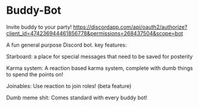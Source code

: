 # Buddy-Bot
Invite buddy to your party!
https://discordapp.com/api/oauth2/authorize?client_id=474236944461856778&permissions=268437504&scope=bot

A fun general purpose Discord bot. 
key features:

Starboard: a place for special messages that need to be saved for posterity

Karma system: A reaction based karma system, complete with dumb things to spend the points on!

Joinables: Use reaction to join roles! (beta feature)

Dumb meme shit: Comes standard with every buddy bot!
